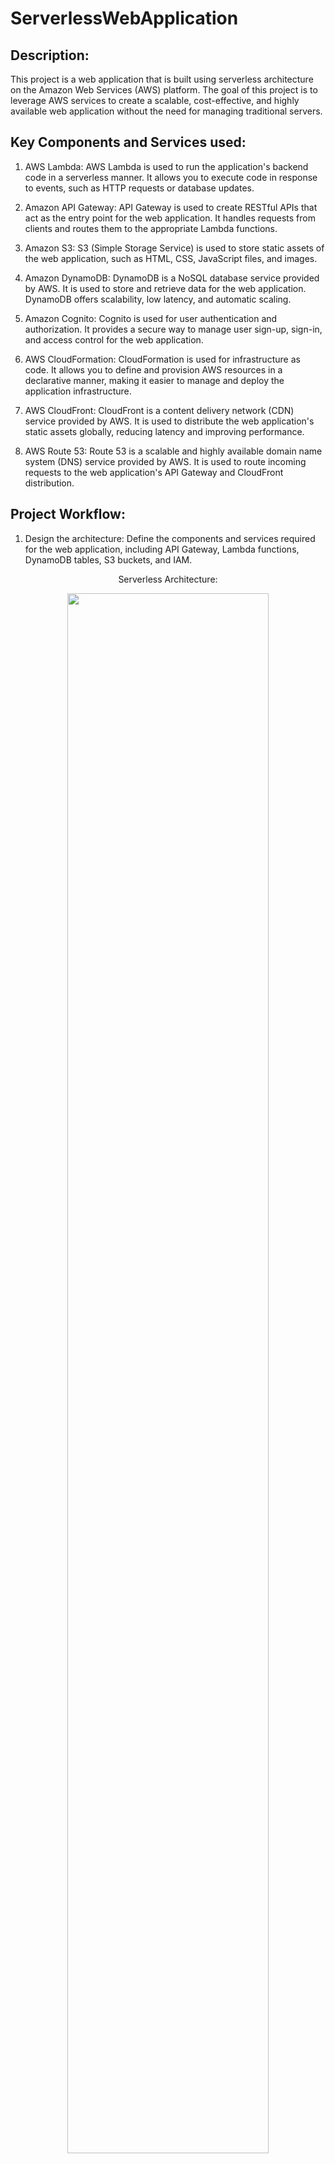 # ServerlessWebApplication
<h2>Description:</h2>
This project is a web application that is built using serverless architecture on the Amazon Web Services (AWS) platform. The goal of this project is to leverage AWS services to create a scalable, cost-effective, and highly available web application without the need for managing traditional servers.
<h2> Key Components and Services used:</h2>

1. AWS Lambda: AWS Lambda is used to run the application's backend code in a serverless manner. It allows you to execute code in response to events, such as HTTP requests or database updates.

2. Amazon API Gateway: API Gateway is used to create RESTful APIs that act as the entry point for the web application. It handles requests from clients and routes them to the appropriate Lambda functions.

3. Amazon S3: S3 (Simple Storage Service) is used to store static assets of the web application, such as HTML, CSS, JavaScript files, and images.

4. Amazon DynamoDB: DynamoDB is a NoSQL database service provided by AWS. It is used to store and retrieve data for the web application. DynamoDB offers scalability, low latency, and automatic scaling.

5. Amazon Cognito: Cognito is used for user authentication and authorization. It provides a secure way to manage user sign-up, sign-in, and access control for the web application.

6. AWS CloudFormation: CloudFormation is used for infrastructure as code. It allows you to define and provision AWS resources in a declarative manner, making it easier to manage and deploy the application infrastructure.

7. AWS CloudFront: CloudFront is a content delivery network (CDN) service provided by AWS. It is used to distribute the web application's static assets globally, reducing latency and improving performance.

8. AWS Route 53: Route 53 is a scalable and highly available domain name system (DNS) service provided by AWS. It is used to route incoming requests to the web application's API Gateway and CloudFront distribution.
<h2>Project Workflow:</h2>

1. Design the architecture: Define the components and services required for the web application, including API Gateway, Lambda functions, DynamoDB tables, S3 buckets, and IAM.
<p align="center">
Serverless Architecture: <br/>
<p align="center">
<img src="https://imgur.com/Je2E7Ju.png" height="80%" width="80%">
<br />
<p align="center">
<img src="https://imgur.com/R4cMuGd.png" height="80%" width="80%">
<br />
<p align="center">
<img src="https://imgur.com/qebd2lc.png" height="80%" width="80%">
<br />

2. To host our Website, we will choose Amplify. With Amplify, we can build and host websites. For our purpose, since our website is very simple we will create an html file in a text editor on our local machine and just use Amplify to deploy and host that webpage. The code for this is given above in the INDEX.HTML ORIGINAL file. Just copy and Paste this code in your file. Once you have created this file, Zip it by just right clicking on the file and selecting compress. 
<p align="center">
<img src="https://imgur.com/aVIMe8P.png" height="80%" width="80%">
<br />
<p align="center">
<img src="https://imgur.com/He6z40O.png" height="80%" width="80%">
<br />

3. On the AWS Console, navigate to AWS Amplify and click on New App. Here, just click on Deploy Without Git Provider, Enter a name for the App and Environment name and Choose and upload the Zip file.
<p align="center">
<img src="https://imgur.com/XqZrgem.png" height="80%" width="80%">
<br />
<p align="center">
<img src="https://imgur.com/4GSgo4a.png" height="80%" width="80%">
<br />
<p align="center">
<img src="https://imgur.com/ZBPB2LS.png" height="80%" width="80%">
<br />

4. We need to create a Lamda Function that will process our math functionality. From AWS Console, navigate to AWS Lamda. Click on New function. We are going to author this from scratch. Enter thr name of thr Function, Runtime as the latest version of Python and click on Create Function.On the main page of Lamda, scroll down to the Code block. The code for this Lamda Function is given in the LamdaFunctionOriginal file above. Just copy and paste the code. Click on Deploy and we are done.
<p align="center">
<img src="https://imgur.com/XnvzGhE.png" height="80%" width="80%">
<br />
<p align="center">
<img src="https://imgur.com/b8ejCFq.png" height="80%" width="80%">
<br />

5. Now, we need something to invoke our Math Functionality. For this, we will use API Gateway. This is a core functionality in AWS which we can use to create our own APIs. In a Serverless Architrcture, it is the perfect way to invoke our Lamda Function. From the AWS Console, navigate to API Gateway and Click on Create API. We are going to use a REST API. Give it a name and click on Create API. 
<p align="center">
<img src="https://imgur.com/vCsjcMa.png" height="80%" width="80%">
<br />
<p align="center">
<img src="https://imgur.com/2U90adI.png" height="80%" width="80%">
<br />

6. Click on the API created. On the lefthand side, click on Resources. On the righthand side, click on "/". From thr Actions menu, select Create Method. The type of method will be POST. Enter the Lamda Function name and create the POST method as shown below:
<p align="center">
<img src="https://imgur.com/YTPA3rb.png" height="80%" width="80%">
<br />
<p align="center">
<img src="https://imgur.com/8a0masw.png" height="80%" width="80%">
<br />
<p align="center">
<img src="https://imgur.com/srGDfkU.png" height="80%" width="80%">
<br />
<p align="center">
<img src="https://imgur.com/srGDfkU.png" height="80%" width="80%">
<br />

7. Next, we must Enable CORS (Cross Origin Resourse Sharing) so that our website can interact with the lamda function. To do so, click on the POST method and from Actions menu select Enable CORS. Click on Deploy API to deploy and enter the Deployment stage as dev. Copy the Invoke URL and keep it handy. We will be using it later.
<p align="center">
<img src="https://imgur.com/SItVLAs.png" height="80%" width="80%">
<br />
<p align="center">
<img src="https://imgur.com/jXU9YV6.png" height="80%" width="80%">
<br />
<p align="center">
<img src="https://imgur.com/izfqvWx.png" height="80%" width="80%">
<br />
<p align="center">
<img src="https://imgur.com/rebURyF.png" height="80%" width="80%">
<br />

8. Now we need to setup a database to store the results. We will use DynamoDB for this. Navigate to DynamoDB and Click on Create Table. Enter the name and create table. Copy the ARN of this table.
<p align="center">
<img src="https://imgur.com/WKxFXsx.png" height="80%" width="80%">
<br />
<p align="center">
<img src="https://imgur.com/MZlcvLu.png" height="80%" width="80%">
<br />

9. Next, we have to give our Lamda Function the permission to write results to the DynamoDB table. Navigate back to the our Lamda Function and Scroll down to the Configuration section. Click on the execution role and select add inline policy. Name the policy and click on JSON. The code for this policy is given above in the ExecutionRolePolicyJSON file. Copy and paste the code and create the policy. Make sure you enter the ARN of the Table you created in the poilcy. 
<p align="center">
<img src="https://imgur.com/umJTohY.png" height="80%" width="80%">
<br />
<p align="center">
<img src="https://imgur.com/0nZ52xE.png" height="80%" width="80%">
<br />
<p align="center">
<img src="https://imgur.com/X0lQ9zG.png" height="80%" width="80%">
<br />
<p align="center">
<img src="https://imgur.com/i9fiX9S.png" height="80%" width="80%">
<br />

10. Navigate to the Code tab of the Lamda Function. We need to make some changes to our code so that the Lamda Function can write the results to the table. It wasn't doing that before. The updated code is given above in the LamdaFunctionFinal file. Copy and paste the code and click on Delopy.
<p align="center">
<img src="https://imgur.com/YsAMw1C.png" height="80%" width="80%">
<br />

11. We must update our Index.html file in order to invoke the API from our website. Copy the code from Index.html file above and paste it in your file. Compress the file and add it to our Amplify website.












6. Develop Lambda functions: Write the backend code for the web application's functionality using programming languages supported by Lambda, such as Node.js, Python, or Java.

7. Create API Gateway: Configure API Gateway to define the RESTful APIs and integrate them with the appropriate Lambda functions.

8. Set up DynamoDB: Create the necessary DynamoDB tables to store and retrieve data for the web application.

9. Implement user authentication: Configure Cognito user pools to handle user sign-up, sign-in, and access control for the web application.

10. Store static assets: Upload the web application's static assets, such as HTML, CSS, JavaScript files, and images, to S3 buckets.

11. Configure CloudFront: Set up CloudFront to distribute the static assets globally and improve performance.

12. Deploy the application: Use CloudFormation to define the infrastructure as code and provision the required AWS resources.

13. Test and monitor: Test the web application's functionality and performance. Set up monitoring and logging using AWS CloudWatch to track and analyze application metrics.
<h2>Benefits of AWS WordPress Website:</h2>

1. Scalability: The serverless architecture allows the web application to scale automatically based on demand, ensuring optimal performance even during high traffic periods.

2. Cost-effectiveness: With serverless, you only pay for the actual usage of resources, eliminating the need for provisioning and managing servers, which can result in cost savings.

3. High availability: AWS services, such as Lambda and DynamoDB, are designed to be highly available and fault-tolerant, ensuring the web application remains accessible even in the event of failures.

4. Reduced operational overhead: Serverless architecture offloads the operational tasks, such as server management, to AWS, allowing developers to focus more on application development and business logic.
<br/>
